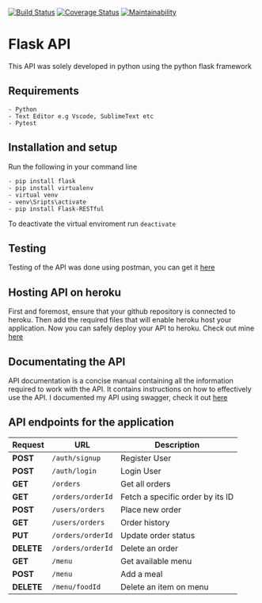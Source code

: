 [![Build Status](https://travis-ci.org/joshtrigger/flask-api.svg?branch=develop)](https://travis-ci.org/joshtrigger/flask-api) 
[![Coverage Status](https://coveralls.io/repos/github/joshtrigger/flask-api/badge.svg?branch=develop)](https://coveralls.io/github/joshtrigger/flask-api?branch=develop)
[![Maintainability](https://api.codeclimate.com/v1/badges/10e4a57f3b541a2c4da6/maintainability)](https://codeclimate.com/github/joshtrigger/flask-api/maintainability)

# Flask API
This API was solely developed in python using the python flask framework

## Requirements
    - Python
    - Text Editor e.g Vscode, SublimeText etc
    - Pytest

## Installation and setup
Run the following in your command line

    - pip install flask
    - pip install virtualenv
    - virtual venv
    - venv\Sripts\activate 
    - pip install Flask-RESTful

To deactivate the virtual enviroment run `deactivate`

## Testing
Testing of the API was done using postman, you can get it [here](https://www.getpostman.com/) 

## Hosting API on heroku
First and foremost, ensure that your github repository is connected to heroku. Then add the required files that will enable heroku host your application. Now you can safely deploy your API to heroku. Check out mine [here](https://my-fast-food-api.herokuapp.com)

## Documentating the API
API documentation is a concise manual containing all the information required to work with the API. It contains instructions on how to effectively use the API. I documented my API using swagger, check it out [here](https://my-fast-food-api.herokuapp.com/apidocs/)

## API endpoints for the application
Request|URL|Description
---|---|---
**POST**|`/auth/signup`|Register User
**POST**|`/auth/login`|Login User
**GET**|`/orders`|Get all orders
**GET**|`/orders/orderId`|Fetch a specific order by its ID
**POST**|`/users/orders`|Place new order
**GET**|`/users/orders`|Order history
**PUT**|`/orders/orderId`|Update order status
**DELETE**|`/orders/orderId`|Delete an order
**GET**|`/menu`|Get available menu
**POST**|`/menu`|Add a meal
**DELETE**|`/menu/foodId`|Delete an item on menu